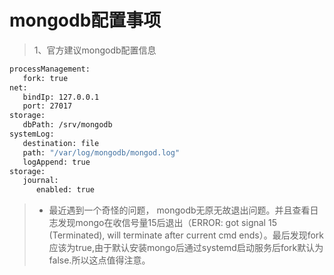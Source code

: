 # mongodb配置事项

> 1、官方建议mongodb配置信息
```bash
processManagement:
   fork: true
net:
   bindIp: 127.0.0.1
   port: 27017
storage:
   dbPath: /srv/mongodb
systemLog:
   destination: file
   path: "/var/log/mongodb/mongod.log"
   logAppend: true
storage:
   journal:
      enabled: true
```

> * 最近遇到一个奇怪的问题， mongodb无原无故退出问题。并且查看日志发现mongo在收信号量15后退出（ERROR: got signal 15 (Terminated), will terminate after current cmd ends）。最后发现fork应该为true,由于默认安装mongo后通过systemd启动服务后fork默认为false.所以这点值得注意。